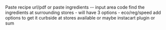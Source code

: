Paste recipe url/pdf or paste ingredients -- input area code
find the ingredients at surrounding stores - will have 3 options - eco/reg/speed
add options to get it curbside at stores available or maybe instacart plugin or sum

